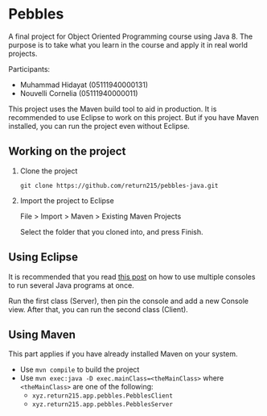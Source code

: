 # Pebbles

A final project for Object Oriented Programming course using Java 8. The purpose is to take what you learn in the course and apply it in real world projects.

Participants:
- Muhammad Hidayat (05111940000131)
- Nouvelli Cornelia (05111940000011)

This project uses the Maven build tool to aid in production. It is recommended to use Eclipse to work on this project. But if you have Maven installed, you can run the project even without Eclipse.

## Working on the project

1. Clone the project

   ```
   git clone https://github.com/return215/pebbles-java.git
   ```

2. Import the project to Eclipse

   File > Import > Maven > Existing Maven Projects

   Select the folder that you cloned into, and press Finish.

## Using Eclipse

It is recommended that you read [this post](http://www.instanceofjava.com/2018/02/how-to-run-two-java-programs-simultaneously.html) on how to use multiple consoles to run several Java programs at once.

Run the first class (Server), then pin the console and add a new Console view. After that, you can run the second class (Client).

## Using Maven

This part applies if you have already installed Maven on your system.

- Use `mvn compile` to build the project
- Use `mvn exec:java -D exec.mainClass=<theMainClass>` where `<theMainClass>` are one of the following:
  - `xyz.return215.app.pebbles.PebblesClient`
  - `xyz.return215.app.pebbles.PebblesServer`

